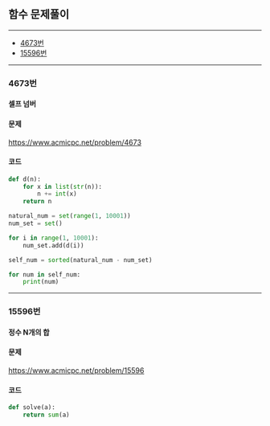 ## 함수 문제풀이
--------------------------------------------------------
- [4673번](#4673번)
- [15596번](#15596번)

----------------------------------------------------




### 4673번
#### 셀프 넘버

#### 문제
https://www.acmicpc.net/problem/4673

#### 코드

``` python
def d(n):
    for x in list(str(n)):
        n += int(x)
    return n

natural_num = set(range(1, 10001))
num_set = set()

for i in range(1, 10001):
    num_set.add(d(i))

self_num = sorted(natural_num - num_set)

for num in self_num:
    print(num)
```
----------------------------------------------------

### 15596번
#### 정수 N개의 합

#### 문제
https://www.acmicpc.net/problem/15596

#### 코드

``` python
def solve(a):
    return sum(a)
```
